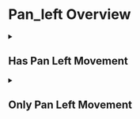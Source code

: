 # Pan_left Overview

<details>
<summary><h2>Has Pan Left Movement</h2></summary>


<h3>🔵 Label Name:</h3>
<code>has_pan_left</code>


<h3>📖 Definition:</h3>
Does the camera pan to the left?

<details>
<summary><h4> Question (Definition)</h4></summary>

- Does the camera pan left in the scene?

- Does the camera pan leftward in the scene?

- Does the camera pan from right to left?

- Does the camera pan leftward?

- Is the camera panning left in the scene?

- Is the camera panning leftward?

- Is the camera panning from right to left?

- Does the camera execute a pan movement to the left?

</details>

<details>
<summary><h4> Alternative Question</h4></summary>

- Does the camera pan left (not move/truck left)?

- Does the shot feature a camera pan to the left (rotating, not moving sideways)?

- Is the camera rotating left on its axis (not trucking left)?

- Is this a leftward panning shot?

- Is this a left panning motion (not lateral movement)?

- Is the camera rotating to the left?

- Does the view shift from right to left?

- Is the camera turning leftward?

- Does the camera sweep to the left?

- Is the camera swiveling left?

- Is the camera pivoting left?

- Does the camera move horizontally from right to left?

- Is this a horizontal camera movement from right to left?

</details>

<details>
<summary><h4> Prompt (Definition)</h4></summary>

- The camera pans to the left.

- A shot where the camera pans left.

- A shot where the camera pans leftward.

- A shot where the camera pans from right to left.

- The camera pans leftward.

- The camera pans left in the scene.

- The camera pans from right to left.

- A video featuring a leftward panning movement.

</details>

<details>
<summary><h4> Alternative Prompt</h4></summary>

- A scene where the camera pans left (not trucks/moves left).

- A shot with a left panning motion (camera rotating, not moving sideways).

- A video where the camera rotates left on its axis, not trucking left.

- A scene featuring a left panning camera movement (not lateral movement).

- A shot where the camera pans left without sideways translation.

- A video demonstrating a pure left panning motion (rotating, not trucking).

- A scene where the camera rotates to the left.

- A shot where the view shifts from right to left.

- A video where the camera turns leftward.

- A scene where the camera sweeps to the left.

- A shot with leftward camera rotation.

- A video where the camera swivels left.

- A scene where the camera pivots left.

- A shot with horizontal camera movement from right to left.

</details>

<h4>🟢 Positive:</h4>
<code>self.cam_motion.pan_left is True</code>

<h4>🔴 Negative:</h4>
<code>self.cam_motion.pan_left is False</code>

<details>
<summary><h4>🔴 Negative (Easy)</h4></summary>

- <b>panning_right</b>: <code>self.cam_motion.pan_right is True</code>

</details>

<details>
<summary><h4>🔴 Negative (Hard)</h4></summary>

- <b>moving_left</b>: <code>self.cam_motion.left is True and self.cam_motion.pan_left is False</code>

</details>

</details>

<details>
<summary><h2>Only Pan Left Movement</h2></summary>


<h3>🔵 Label Name:</h3>
<code>only_pan_left</code>


<h3>📖 Definition:</h3>
Does the camera only pan leftward without any other camera movements?

<details>
<summary><h4> Question (Definition)</h4></summary>

- Does the camera only pan from right to left?

- Does the camera only pan left in the scene, without any other camera movements?

- Does the camera only pan leftward?

- Is this a leftward panning shot?

- Is this a panning shot from right to left?

- Is the camera only panning leftward?

- Is the camera movement purely a leftward pan?

- Is this exclusively a left panning shot?

- Does the camera only execute a pan movement to the left?

- Is this purely a left panning motion (no trucking or other movements)?

- Does the shot feature only a camera pan to the left (rotating, not moving sideways)?

- Is the camera only rotating left on its axis (no trucking or other movements)?

</details>

<details>
<summary><h4> Alternative Question</h4></summary>

- Is the camera only rotating to the left?

- Does the camera just turn leftward?

- Is the movement limited to a left rotation?

- Is this just a leftward sweep of the camera?

- Is the camera only swiveling left?

- Is the camera just pivoting left?

- Is this strictly a horizontal movement from right to left?

- Does the camera only move horizontally from right to left?

</details>

<details>
<summary><h4> Prompt (Definition)</h4></summary>

- The camera only pans leftward without any other camera movements.

- A shot where the camera only pans left.

- A shot where the camera only pans leftward.

- A shot where the camera only pans from right to left.

- The camera only pans leftward.

- The camera only pans left in the scene.

- The camera only pans from right to left.

- A scene where the camera pans left only (not trucks/moves left).

- A video with pure left panning motion (rotating only, no translation).

- A shot with a left panning motion (camera rotating, not moving sideways).

- A video where the camera only rotates left on its axis.

- A shot demonstrating exclusively left panning motion (no trucking).

</details>

<details>
<summary><h4> Alternative Prompt</h4></summary>

- A video featuring exclusively leftward panning movement.

- A video featuring a leftward panning movement.

- A scene with only a left panning motion (no trucking or other movements).

- A shot containing only a leftward pan (camera rotating, not moving sideways).

- A scene with nothing but a left panning camera movement (no lateral movement).

- A scene where the camera only rotates to the left.

- A shot with just a leftward turning motion.

- A video showing only a left sweeping movement.

- A scene limited to leftward camera rotation.

- A shot where the camera just swivels left.

- A video where the camera only pivots left.

- A scene with just horizontal camera movement from right to left.

</details>

<h4>🟢 Positive:</h4>
<code>self.cam_motion.pan_left is True and self.cam_motion.check_if_no_motion(exclude=['pan_left'])</code>

<h4>🔴 Negative:</h4>
<code>self.cam_motion.pan_left is False or not self.cam_motion.check_if_no_motion(exclude=['pan_left'])</code>

<details>
<summary><h4>🔴 Negative (Easy)</h4></summary>

- <b>panning_right</b>: <code>self.cam_motion.pan_right is True</code>

- <b>only_panning_right</b>: <code>self.cam_motion.pan_right is True and self.cam_motion.check_if_no_motion(exclude=['pan_right'])</code>

</details>

<details>
<summary><h4>🔴 Negative (Hard)</h4></summary>

- <b>moving_left</b>: <code>self.cam_motion.left is True and self.cam_motion.pan_left is False</code>

- <b>compound_motion_with_pan_left</b>: <code>self.cam_motion.pan_left is True and not self.cam_motion.check_if_no_motion(exclude=['pan_left'])</code>

</details>

</details>
